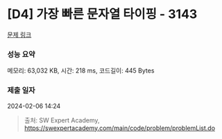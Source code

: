 # [D4] 가장 빠른 문자열 타이핑 - 3143 

[문제 링크](https://swexpertacademy.com/main/code/problem/problemDetail.do?contestProbId=AV_65wkqsb4DFAWS) 

### 성능 요약

메모리: 63,032 KB, 시간: 218 ms, 코드길이: 445 Bytes

### 제출 일자

2024-02-06 14:24



> 출처: SW Expert Academy, https://swexpertacademy.com/main/code/problem/problemList.do